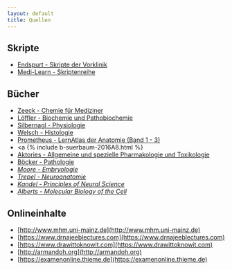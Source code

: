 ```yaml
---
layout: default
title: Quellen
---
```


## Skripte
- [Endspurt - Skripte der Vorklinik](https://www.amazon.de/Endspurt-Vorklinik-Skripten-f%C3%BCrs-Physikum/dp/3132409839/ref=sr_1_1?s=books&ie=UTF8&qid=1491555833&sr=1-1&keywords=Endspurt+Vorklinik%3A+Set)
- [Medi-Learn - Skriptenreihe](https://www.amazon.de/Human-Project-Special-2015-Skriptenreihe/dp/3956580206/ref=sr_1_1?s=books&ie=UTF8&qid=1491555896&sr=1-1&keywords=medi+learn)

## Bücher
- [Zeeck - Chemie für Mediziner](https://www.amazon.de/Chemie-f%C3%BCr-Mediziner-Axel-Zeeck/dp/3437424440/ref=sr_1_1?s=books&ie=UTF8&qid=1491555997&sr=1-1&keywords=Zeeck+-+Chemie)
- [Löffler - Biochemie und Pathobiochemie](https://www.amazon.de/L%C3%B6ffler-Petrides-Biochemie-Pathobiochemie-Heinrich/dp/3642179711/ref=sr_1_7?s=books&ie=UTF8&qid=1491556029&sr=1-7&keywords=biochemie)
- [Silbernagl - Physiologie](https://www.amazon.de/Physiologie-Hans-Christian-Pape/dp/313796007X/ref=sr_1_1?s=books&ie=UTF8&qid=1491555967&sr=1-1&keywords=Silbernagel)
- [Welsch - Histologie](https://www.amazon.de/Lehrbuch-Histologie-Ulrich-Welsch/dp/3437444336/ref=sr_1_1?s=books&ie=UTF8&qid=1491555922&sr=1-1&keywords=Welsch+-+Histologie)
- [Prometheus - LernAtlas der Anatomie (Band 1 - 3)](https://www.amazon.de/PROMETHEUS-LernPaket-Anatomie-LernAtlas/dp/3131601876/ref=sr_1_fkmr0_2?ie=UTF8&qid=1491555711&sr=8-2-fkmr0&keywords=rometheus+-+LernAtlas+der+Anatomie)
- <a {% include b-suerbaum-2016A8.html %}
- [Aktories  - Allgemeine und spezielle Pharmakologie und Toxikologie](https://www.amazon.de/Allgemeine-spezielle-Pharmakologie-Toxikologie-Elsevier-Portal/dp/3437425234/ref=sr_1_4?s=books&ie=UTF8&qid=1491668056&sr=1-4)
- [Böcker - Pathologie](https://www.amazon.de/Pathologie-Mit-StudentConsult-Zugang-Werner-B%C3%B6cker/dp/3437423851/ref=pd_bxgy_14_img_2?_encoding=UTF8&psc=1&refRID=56S4E8NRHPBHRTQJ645A)
- <i>[Moore - Embryologie](https://www.amazon.de/Embryologie-Entwicklungsstadien-Fr%C3%BChentwicklung-Organogenese-Elsevier-Portal/dp/3437411136/ref=sr_1_1?s=books&ie=UTF8&qid=1491555943&sr=1-1&keywords=Moore+-+Embryologie)</i>
- <i>[Trepel - Neuroanatomie](https://www.amazon.de/Neuroanatomie-Struktur-Funktion-mit-StudentConsult-Zugang/dp/3437412876/ref=sr_1_1?ie=UTF8&qid=1491556284&sr=8-1&keywords=neuroanatomie)</i>
- <i>[Kandel - Principles of Neural Science](https://www.amazon.de/Principles-Neural-Science-Kandel/dp/0071390111/ref=sr_1_1?s=books-intl-de&ie=UTF8&qid=1491729677&sr=1-1)</i>
- <i>[Alberts - Molecular Biology of the Cell](https://www.amazon.de/Molecular-Biology-Cell-Bruce-Alberts/dp/0815344643/ref=pd_sim_14_2?_encoding=UTF8&psc=1&refRID=MHDQQA3XSZ18PQJP26R5)</i>

## Onlineinhalte
- [http://www.mhm.uni-mainz.de](http://www.mhm.uni-mainz.de)
- [https://www.drnajeeblectures.com](https://www.drnajeeblectures.com)
- [https://www.drawittoknowit.com](https://www.drawittoknowit.com)
- [http://armandoh.org](http://armandoh.org)
- [https://examenonline.thieme.de](https://examenonline.thieme.de)
